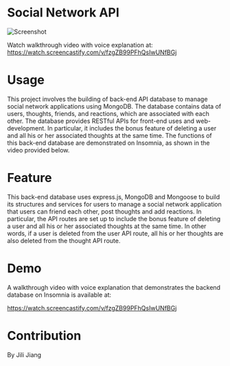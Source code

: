 # Social Network API

![Screenshot](https://user-images.githubusercontent.com/73008338/144728889-d3dff68d-bc09-49e1-90a0-49b48628ab9c.jpg)

Watch walkthrough video with voice explanation at: https://watch.screencastify.com/v/fzgZB99PFhQsIwUNfBGj

# Usage
This project involves the building of back-end API database to manage social network applications using MongoDB. The database contains data of users, thoughts, friends, and reactions, which are associated with each other. The database provides RESTful APIs for front-end uses and web-development. In particular, it includes the bonus feature of deleting a user and all his or her associated thoughts at the same time.  The functions of this back-end database are demonstrated on Insomnia, as shown in the video provided below. 

# Feature
This back-end database uses express.js, MongoDB and Mongoose to build its structures and services for users to manage a social network application that users can friend each other, post thoughts and add reactions. In particular, the API routes are set up to include the bonus feature of deleting a user and all his or her associated thoughts at the same time.  In other words, if a user is deleted from the user API route, all his or her thoughts are also deleted from the thought API route. 

# Demo
A walkthrough video with voice explanation that demonstrates the backend database on Insomnia is available at:

https://watch.screencastify.com/v/fzgZB99PFhQsIwUNfBGj

# Contribution
By Jili Jiang
